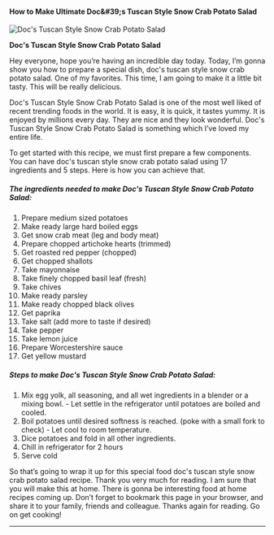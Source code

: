             

#### How to Make Ultimate Doc&amp;#39;s Tuscan Style Snow Crab Potato Salad

![Doc's Tuscan Style Snow Crab Potato Salad](https://img-global.cpcdn.com/recipes/976ac49bc0ffcb2f/751x532cq70/docs-tuscan-style-snow-crab-potato-salad-recipe-main-photo.jpg)

**Doc's Tuscan Style Snow Crab Potato Salad**

Hey everyone, hope you’re having an incredible day today. Today, I’m gonna show you how to prepare a special dish, doc's tuscan style snow crab potato salad. One of my favorites. This time, I am going to make it a little bit tasty. This will be really delicious.

Doc's Tuscan Style Snow Crab Potato Salad is one of the most well liked of recent trending foods in the world. It is easy, it is quick, it tastes yummy. It is enjoyed by millions every day. They are nice and they look wonderful. Doc's Tuscan Style Snow Crab Potato Salad is something which I’ve loved my entire life.

To get started with this recipe, we must first prepare a few components. You can have doc's tuscan style snow crab potato salad using 17 ingredients and 5 steps. Here is how you can achieve that.

##### The ingredients needed to make Doc's Tuscan Style Snow Crab Potato Salad:

1.  Prepare medium sized potatoes
2.  Make ready large hard boiled eggs
3.  Get snow crab meat (leg and body meat)
4.  Prepare chopped artichoke hearts (trimmed)
5.  Get roasted red pepper (chopped)
6.  Get chopped shallots
7.  Take mayonnaise
8.  Take finely chopped basil leaf (fresh)
9.  Take chives
10.  Make ready parsley
11.  Make ready chopped black olives
12.  Get paprika
13.  Take salt (add more to taste if desired)
14.  Take pepper
15.  Take lemon juice
16.  Prepare Worcestershire sauce
17.  Get yellow mustard

##### Steps to make Doc's Tuscan Style Snow Crab Potato Salad:

1.  Mix egg yolk, all seasoning, and all wet ingredients in a blender or a mixing bowl. - Let settle in the refrigerator until potatoes are boiled and cooled.
2.  Boil potatoes until desired softness is reached. (poke with a small fork to check) - Let cool to room temperature.
3.  Dice potatoes and fold in all other ingredients.
4.  Chill in refrigerator for 2 hours
5.  Serve cold

So that’s going to wrap it up for this special food doc's tuscan style snow crab potato salad recipe. Thank you very much for reading. I am sure that you will make this at home. There is gonna be interesting food at home recipes coming up. Don’t forget to bookmark this page in your browser, and share it to your family, friends and colleague. Thanks again for reading. Go on get cooking!

* * *